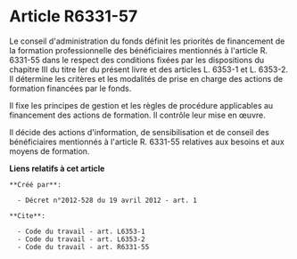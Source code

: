 # Article R6331-57

Le conseil d'administration du fonds définit les priorités de financement de la formation professionnelle des bénéficiaires
mentionnés à l'article R. 6331-55 dans le respect des conditions fixées par les dispositions du chapitre III du titre Ier du
présent livre et des articles L. 6353-1 et L. 6353-2. Il détermine les critères et les modalités de prise en charge des
actions de formation financées par le fonds. 

Il fixe les principes de gestion et les règles de procédure applicables au financement des actions de formation. Il contrôle
leur mise en œuvre. 

Il décide des actions d'information, de sensibilisation et de conseil des bénéficiaires mentionnés à l'article R. 6331-55
relatives aux besoins et aux moyens de formation.

**Liens relatifs à cet article**

	**Créé par**:

	  - Décret n°2012-528 du 19 avril 2012 - art. 1

	**Cite**:

	  - Code du travail - art. L6353-1
	  - Code du travail - art. L6353-2
	  - Code du travail - art. R6331-55

